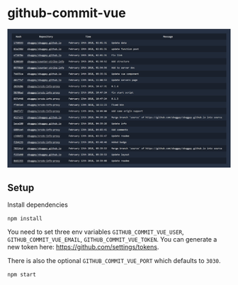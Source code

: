 # github-commit-vue

![demo](https://raw.githubusercontent.com/sbuggay/github-commit-vue/master/demo/demo.png)

## Setup

Install dependencies

```
npm install
```

You need to set three env variables `GITHUB_COMMIT_VUE_USER`, `GITHUB_COMMIT_VUE_EMAIL`, `GITHUB_COMMIT_VUE_TOKEN`. You can generate a new token here: https://github.com/settings/tokens.

There is also the optional `GITHUB_COMMIT_VUE_PORT` which defaults to `3030`.

```
npm start
```

